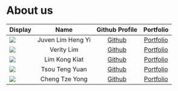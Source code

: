 # About us

Display |       Name        |              Github Profile               | Portfolio 
--------|:-----------------:|:-----------------------------------------:|:---------:
![](https://via.placeholder.com/100.png?text=Photo) | Juven Lim Heng Yi | [Github](https://github.com/Littleme1032) | [Portfolio](docs/team/juvenlim.md)
![](https://via.placeholder.com/100.png?text=Photo) |    Verity Lim     |   [Github](https://github.com/kestryix)   | [Portfolio](docs/team/veritylim.md)
![](https://via.placeholder.com/100.png?text=Photo) |   Lim Kong Kiat   | [Github](https://github.com/limkongkiat)  | [Portfolio](docs/team/limkongkiat.md)
![](https://via.placeholder.com/100.png?text=Photo) |  Tsou Teng Yuan   |   [Github](https://github.com/tsoudibi)   | [Portfolio](docs/team/tengyuantsou.md)
![](https://via.placeholder.com/100.png?text=Photo) |  Cheng Tze Yong   |   [Github](https://github.com/ctzeyong)   | [Portfolio](docs/team/ctzeyong.md)

